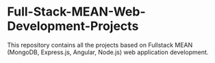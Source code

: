 # Full-Stack-MEAN-Web-Development-Projects
This repository contains all the projects based on Fullstack MEAN (MongoDB, Express.js, Angular, Node.js) web application development.
